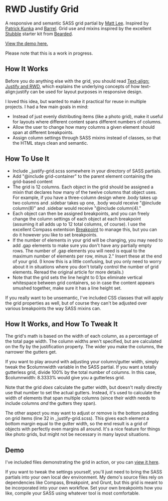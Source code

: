 # RWD Justify Grid

A responsive and semantic SASS grid partial by [Matt Lee](https://twitter.com/mattjohnlee). Inspired by [Patrick Kunka](https://twitter.com/PatrickKunka) and [Barrel](http://www.barrelny.com/). Grid use and mixins inspired by the excellent [Stubble](https://github.com/beardedstudio/stubble) starter kit from [Bearded](http://www.bearded.com/).

[View the demo here.](http://www.matthewleedesign.com/justify/)

Please note that this is a work in progress.

## How It Works

Before you do anything else with the grid, you should read [Text-align: Justify and RWD](http://www.barrelny.com/blog/text-align-justify-and-rwd/), which explains the underlying concepts of how text-align:justify can be used for layout purposes in responsive design.

I loved this idea, but wanted to make it practical for reuse in multiple projects. I had a few main goals in mind:

* Instead of just evenly distributing items (like a photo grid), make it useful for layouts where different content spans different numbers of columns.
* Allow the user to change how many columns a given element should span at different breakpoints.
* Assign column settings through SASS mixins instead of classes, so that the HTML stays clean and semantic.

## How To Use It

* Include _justify-grid.scss somewhere in your directory of SASS partials.
* Add "@include grid-container" to the parent element containing the grid-based content
* The grid is 12 columns. Each object in the grid should be assigned a mixin that declares how many of the twelve columns that object uses. For example, if you have a three-column design where .body takes up two columns and .sidebar takes up one, .body would receive "@include column(8)" and .sidebar would receive "@include column(4)."
* Each object can then be assigned breakpoints, and you can freely change the column settings of each object at each breakpoint (assuming it all adds up to 12 total columns, of course). I use the excellent Compass extentsion [Breakpoint](https://github.com/at-import/breakpoint) to manage this, but you can do it however you like to set breakpoints.
* If the number of elements in your grid will be changing, you may need to add .gap elements to make sure you don't have any partially empty rows. The number of .gap elements you will need is equal to the maximum number of elements per row, minus 2." Insert these at the end of your grid. (I know this is a little confusing, but you only need to worry about it in situations where you don't totally control the number of grid elements. Reread the original article for more details.)
* Note that the grid sets the line height to 0.1px eliminate vertical whitespace between grid containers, so in case the content appears smushed together, make sure it has a line height set.

If you really want to be unsemantic, I've included CSS classes that will apply the grid properties as well, but of course they can't be adjusted over various breakpoints the way SASS mixins can.

## How It Works, and How To Tweak It

The grid's math is based on the width of each column, as a percentage of the total page width. The column widths aren't specified, but are calculated on the fly by the justification property. The wider you make the columns, the narrower the gutters get.

If you want to play around with adjusting your column/gutter width, simply tweak the $columnwidth variable in the SASS partial. If you want a totally gutterless grid, divide 100% by the total number of columns. In this case, $columnwidth: 8.3333% would give you a gutterless grid.

Note that the grid _does_ calculate the gutter width, but doesn't really directly use that number to set the actual gutters. Instead, it's used to calculate the width of elements that span multiple columns (since their width needs to include columns _and_ the gutters they span).

The other aspect you may want to adjust or remove is the bottom padding on grid items (line 32 in _justify-grid.scss). This gives each element a bottom margin equal to the gutter width, so the end result is a grid of objects with perfectly even margins all around. It's a nice feature for things like photo grids, but might not be necessary in many layout situations.

## Demo

I've included files demonstrating the grid in action, or you can [view it here](http://www.matthewleedesign.com/justify/). 

If you want to tweak the settings yourself, you'll just need to bring the SASS partials into your own local dev environment. My demo's source files rely on dependencies like Compass, Breakpoint, and Grunt, but this grid is meant to be incorporated into your own workflow. Set your own breakpoints how you like, compile your SASS using whatever tool is most comfortable.
